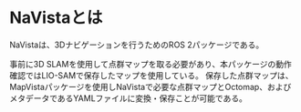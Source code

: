 # NaVistaとは

NaVistaは、3Dナビゲーションを行うためのROS 2パッケージである。

事前に3D SLAMを使用して点群マップを取る必要があり、本パッケージの動作確認ではLIO-SAMで保存したマップを使用している。
保存した点群マップは、MapVistaパッケージを使用しNaVistaで必要な点群マップとOctomap、およびメタデータであるYAMLファイルに変換・保存ことが可能である。

